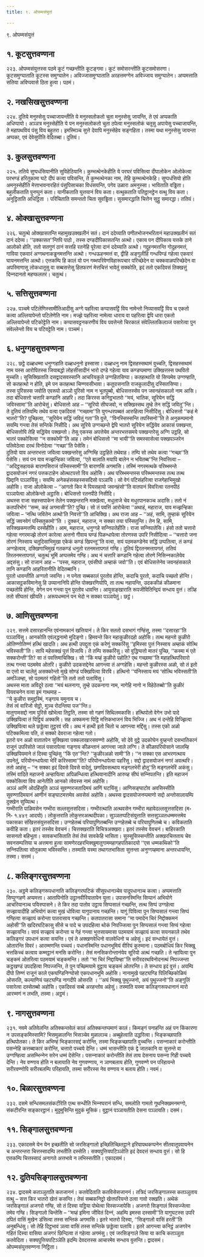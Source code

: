 ```yaml
---
title: ९. ओपम्मसंयुत्तं

---
```

९. ओपम्मसंयुत्तं  


## १. कूटसुत्तवण्णना

२२३. ओपम्मसंयुत्तस्स पठमे कूटं गच्छन्तीति कूटङ्गमा। कूटं समोसरन्तीति कूटसमोसरणा। कूटसमुग्घाताति कूटस्स समुग्घातेन। अविज्‍जासमुग्घाताति अरहत्तमग्गेन अविज्‍जाय समुग्घातेन। अप्पमत्ताति सतिया अविप्पवासे ठिता हुत्वा। पठमं।  


## २. नखसिखसुत्तवण्णना

२२४. दुतिये मनुस्सेसु पच्‍चाजायन्तीति ये मनुस्सलोकतो चुता मनुस्सेसु जायन्ति, ते एवं अप्पकाति अधिप्पायो। अञ्‍ञत्र मनुस्सेहीति ये पन मनुस्सलोकतो चुता ठपेत्वा मनुस्सलोकं चतूसु अपायेसु पच्‍चाजायन्ति, ते महापथवियं पंसु विय बहुतरा। इमस्मिञ्‍च सुत्ते देवापि मनुस्सेहेव सङ्गहिता। तस्मा यथा मनुस्सेसु जायन्ता अप्पका, एवं देवेसुपीति वेदितब्बा। दुतियं।  


## ३. कुलसुत्तवण्णना

२२५. ततिये सुप्पधंसियानीति सुविहेठियानि। कुम्भत्थेनकेहीति ये परघरं पविसित्वा दीपालोकेन ओलोकेत्वा परभण्डं हरितुकामा घटे दीपं कत्वा पविसन्ति, ते कुम्भत्थेनका नाम, तेहि कुम्भत्थेनकेहि। सुप्पधंसियो होति अमनुस्सेहीति मेत्ताभावनारहितं पंसुपिसाचका विधंसयन्ति, पगेव उळारा अमनुस्सा। भाविताति वड्ढिता। बहुलीकताति पुनप्पुनं कता। यानीकताति युत्तयानं विय कता। वत्थुकताति पतिट्ठानट्ठेन वत्थु विय कता। अनुट्ठिताति अधिट्ठिता । परिचिताति समन्ततो चिता सुवड्ढिता। सुसमारद्धाति चित्तेन सुट्ठु समारद्धा। ततियं।  


## ४. ओक्खासुत्तवण्णना

२२६. चतुत्थे ओक्खासतन्ति महामुखउक्खलीनं सतं। दानं ददेय्याति पणीतभोजनभरितानं महाउक्खलीनं सतं दानं ददेय्य। ‘‘उक्‍कासत’’न्तिपि पाठो , तस्स दण्डदीपिकासतन्ति अत्थो। एकाय पन दीपिकाय यत्तके ठाने आलोको होति, ततो सतगुणं ठानं सत्तहि रतनेहि पूरेत्वा दानं ददेय्याति अत्थो। गद्दुहनमत्तन्ति गोदुहनमत्तं, गाविया एकवारं अग्गथनाकड्ढनमत्तन्ति अत्थो। गन्धऊहनमत्तं वा, द्वीहि अङ्गुलीहि गन्धपिण्डं गहेत्वा एकवारं घायनमत्तन्ति अत्थो। एत्तकम्पि हि कालं यो पन गब्भपरिवेणविहारूपचार परिच्छेदेन वा चक्‍कवाळपरिच्छेदेन वा अपरिमाणासु लोकधातूसु वा सब्बसत्तेसु हितफरणं मेत्तचित्तं भावेतुं सक्‍कोति, इदं ततो एकदिवसं तिक्खत्तुं दिन्‍नदानतो महप्फलतरं। चतुत्थं।  


## ५. सत्तिसुत्तवण्णना

२२७. पञ्‍चमे पटिलेणिस्सामीतिआदीसु अग्गे पहरित्वा कप्पासवट्टिं विय नामेन्तो निय्यासवट्टिं विय च एकतो कत्वा अल्‍लियापेन्तो पटिलेणेति नाम। मज्झे पहरित्वा नामेत्वा धाराय वा पहरित्वा द्वेपि धारा एकतो अल्‍लियापेन्तो पटिकोट्टेति नाम। कप्पासवट्टनकरणीयं विय पवत्तेन्तो चिरकालं संवेल्‍लितकिलञ्‍जं पसारेत्वा पुन संवेल्‍लेन्तो विय च पटिवट्टेति नाम। पञ्‍चमं।  


## ६. धनुग्गहसुत्तवण्णना

२२८. छट्ठे दळ्हधम्मा धनुग्गहाति दळ्हधनुनो इस्सासा। दळ्हधनु नाम द्विसहस्सथामं वुच्‍चति, द्विसहस्सथामं नाम यस्स आरोपितस्स जियाबद्धो लोहसीसादीनं भारो दण्डे गहेत्वा याव कण्डप्पमाणा उक्खित्तस्स पथवितो मुच्‍चति। सुसिक्खिताति दसद्वादसवस्सानि आचरियकुले उग्गहितसिप्पा। कतहत्थाति यो सिप्पमेव उग्गण्हाति, सो कतहत्थो न होति, इमे पन कतहत्था चिण्णवसीभावा। कतूपासनाति राजकुलादीसु दस्सितसिप्पा।  
तस्स पुरिसस्स जवोति एवरूपो अञ्‍ञो पुरिसो नाम न भूतपुब्बो, बोधिसत्तस्सेव पन जवनहंसकालो नाम आसि। तदा बोधिसत्तो चत्तारि कण्डानि आहरि। तदा किरस्स कनिट्ठभातरो ‘‘मयं, भातिक, सूरियेन सद्धिं जविस्सामा’’ति आरोचेसुं। बोधिसत्तो आह – ‘‘सूरियो सीघजवो, न सक्खिस्सथ तुम्हे तेन सद्धिं जवितु’’न्ति। ते दुतियं ततियम्पि तथेव वत्वा एकदिवसं ‘‘गच्छामा’’ति युगन्धरपब्बतं आरुहित्वा निसीदिंसु। बोधिसत्तो ‘‘कहं मे भातरो’’ति? पुच्छित्वा, ‘‘सूरियेन सद्धिं जवितुं गता’’ति वुत्ते, ‘‘विनस्सिस्सन्ति तपस्सिनो’’ति ते अनुकम्पमानो सयम्पि गन्त्वा तेसं सन्तिके निसीदि। अथ सूरिये उग्गच्छन्ते द्वेपि भातरो सूरियेन सद्धिंयेव आकासं पक्खन्ता, बोधिसत्तोपि तेहि सद्धिंयेव पक्खन्तो। तेसु एकस्स अपत्तेयेव अन्तरभत्तसमये पक्खन्तरेसु अग्गि उट्ठहि, सो भातरं पक्‍कोसित्वा ‘‘न सक्‍कोमी’’ति आह। तमेनं बोधिसत्तो ‘‘मा भायी’’ति समस्सासेत्वा पक्खपञ्‍जरेन पलिवेठेत्वा दरथं विनोदेत्वा ‘‘गच्छा’’ति पेसेसि।  
दुतियो याव अन्तरभत्ता जवित्वा पक्खन्तरेसु अग्गिम्हि उट्ठहिते तथेवाह। तम्पि सो तथेव कत्वा ‘‘गच्छा’’ति पेसेसि। सयं पन याव मज्झन्हिका जवित्वा, ‘‘एते बालाति मयापि बालेन न भवितब्ब’’न्ति निवत्तित्वा – ‘‘अदिट्ठसहायकं बाराणसिराजं पस्सिस्सामी’’ति बाराणसिं अगमासि। तस्मिं नगरमत्थके परिब्भमन्ते द्वादसयोजनं नगरं पत्तकटाहेन ओत्थटपत्तो विय अहोसि। अथ परिब्भमन्तस्स परिब्भमन्तस्स तत्थ तत्थ छिद्दानि पञ्‍ञायिंसु। सयम्पि अनेकहंससहस्ससदिसो पञ्‍ञायि। सो वेगं पटिसंहरित्वा राजगेहाभिमुखो अहोसि। राजा ओलोकेत्वा – ‘‘आगतो किर मे पियसहायो जवनहंसो’’ति वातपानं विवरित्वा रतनपीठं पञ्‍ञापेत्वा ओलोकेन्तो अट्ठासि। बोधिसत्तो रतनपीठे निसीदि।  
अथस्स राजा सहस्सपाकेन तेलेन पक्खन्तरानि मक्खेत्वा, मधुलाजे चेव मधुरपानकञ्‍च अदासि। ततो नं कतपरिभोगं ‘‘सम्म, कहं अगमासी’’ति? पुच्छि। सो तं पवत्तिं आरोचेत्वा ‘‘अथाहं, महाराज, याव मज्झन्हिका जवित्वा – ‘नत्थि जवितेन अत्थो’ति निवत्तो’’ति आचिक्खि। अथ राजा आह – ‘‘अहं, सामि, तुम्हाकं सूरियेन सद्धिं जवनवेगं पस्सितुकामो’’ति । दुक्‍करं, महाराज, न सक्‍का तया पस्सितुन्ति। तेन हि, सामि, सरिक्खकमत्तम्पि दस्सेहीति। आम, महाराज, धनुग्गहे सन्‍निपातेहीति। राजा सन्‍निपातेसि। हंसो ततो चत्तारो गहेत्वा नगरमज्झे तोरणं कारेत्वा अत्तनो गीवाय घण्डं पिळन्धापेत्वा तोरणस्स उपरि निसीदित्वा – ‘‘चत्तारो जना तोरणं निस्साय चतुदिसाभिमुखा एकेकं कण्डं खिपन्तू’’ति वत्वा, सयं पठमकण्डेनेव सद्धिं उप्पतित्वा, तं कण्डं अग्गहेत्वाव, दक्खिणाभिमुखं गतकण्डं धनुतो रतनमत्तापगतं गण्हि। दुतियं द्विरतनमत्तापगतं, ततियं तिरतनमत्तापगतं, चतुत्थं भूमिं अप्पत्तमेव गण्हि। अथ नं चत्तारि कण्डानि गहेत्वा तोरणे निसिन्‍नकालेयेव अद्दसंसु। सो राजानं आह – ‘‘पस्स, महाराज, एवंसीघो अम्हाकं जवो’’ति। एवं बोधिसत्तेनेव जवनहंसकाले तानि कण्डानि आहरितानीति वेदितब्बानि।  
पुरतो धावन्तीति अग्गतो जवन्ति। न पनेता सब्बकालं पुरतोव होन्ति, कदाचि पुरतो, कदाचि पच्छतो होन्ति। आकासट्ठकविमानेसु हि उय्यानानिपि होन्ति पोक्खरणियोपि, ता तत्थ नहायन्ति, उदककीळं कीळमाना पच्छतोपि होन्ति, वेगेन पन गन्त्वा पुन पुरतोव धावन्ति। आयुसङ्खाराति रूपजीवितिन्द्रियं सन्धाय वुत्तं। तञ्हि ततो सीघतरं खीयति। अरूपधम्मानं पन भेदो न सक्‍का पञ्‍ञापेतुं। छट्ठं।  


## ७. आणिसुत्तवण्णना

२२९. सत्तमे दसारहानन्ति एवंनामकानं खत्तियानं। ते किर सततो दसभागं गण्हिंसु, तस्मा ‘‘दसारहा’’ति पञ्‍ञायिंसु। आनकोति एवंलद्धनामो मुदिङ्गो। हिमवन्ते किर महाकुळीरदहो अहोसि। तत्थ महन्तो कुळीरो ओतिण्णोतिण्णं हत्थिं खादति। अथ हत्थी उपद्दुता एकं करेणुं सक्‍करिंसु ‘‘इमिस्सा पुत्तं निस्साय अम्हाकं सोत्थि भविस्सती’’ति। सापि महेसक्खं पुत्तं विजायि। ते तम्पि सक्‍करिंसु। सो वुद्धिप्पत्तो मातरं पुच्छि, ‘‘कस्मा मं एते सक्‍करोन्ती’’ति? सा तं पवत्तिमाचिक्खि। सो ‘‘किं मय्हं कुळीरो पहोति? एथ गच्छामा’’ति महाहत्थिपरिवारो तत्थ गन्त्वा पठममेव ओतरि। कुळीरो उदकसद्देनेव आगन्त्वा तं अग्गहेसि। महन्तो कुळीरस्स अळो, सो तं इतो वा एत्तो वा चालेतुं असक्‍कोन्तो मुखे सोण्डं पक्खिपित्वा विरवि। हत्थिनो ‘‘यंनिस्साय मयं ‘सोत्थि भविस्सती’ति अमञ्‍ञिम्हा, सो पठमतरं गहितो’’ति ततो ततो पलायिंसु।  
अथस्स माता अविदूरे ठत्वा ‘‘मयं थलनागा, तुम्हे उदकनागा नाम, नागेहि नागो न विहेठेतब्बो’’ति कुळीरं पियवचनेन वत्वा इमं गाथमाह –  
‘‘ये कुळीरा समुद्दस्मिं, गङ्गाय यमुनाय च।  
तेसं त्वं वारिजो सेट्ठो, मुञ्‍च रोदन्तिया पज’’न्ति॥  
मातुगामसद्दो नाम पुरिसे खोभेत्वा तिट्ठति, तस्मा सो गहणं सिथिलमकासि। हत्थिपोतो वेगेन उभो पादे उक्खिपित्वा तं पिट्ठियं अक्‍कमि। सह अक्‍कमना पिट्ठि मत्तिकभाजनं विय भिज्‍जि। अथ नं दन्तेहि विज्झित्वा उक्खिपित्वा थले छड्डेत्वा तुट्ठरवं रवि। अथ नं हत्थी इतो चितो च आगन्त्वा मद्दिंसु। तस्स एको अळो पटिक्‍कमित्वा पति, तं सक्‍को देवराजा गहेत्वा गतो।  
इतरो पन अळो वातातपेन सुक्खित्वा पक्‍कलाखारसवण्णो अहोसि, सो देवे वुट्ठे उदकोघेन वुय्हन्तो दसभातिकानं राजूनं उपरिसोते जालं पसारापेत्वा गङ्गाय कीळन्तानं आगन्त्वा जाले लग्गि। ते कीळापरियोसाने जालम्हि उक्खिपियमाने तं दिस्वा पुच्छिंसु ‘‘किं एत’’न्ति? ‘‘कुळीरअळो सामी’’ति। ‘‘न सक्‍का एस आभरणत्थाय उपनेतुं, परियोनन्धापेत्वा भेरिं करिस्सामा’’ति? परियोनन्धापेत्वा पहरिंसु। सद्दो द्वादसयोजनं नगरं अवत्थरि। ततो आहंसु – ‘‘न सक्‍का इदं दिवसे दिवसे वादेतुं, छणदिवसत्थाय मङ्गलभेरी होतू’’ति मङ्गलभेरिं अकंसु। तस्मिं वादिते महाजनो अन्हायित्वा अपिळन्धित्वा हत्थियानादीनि आरुय्ह सीघं सन्‍निपतन्ति। इति महाजनं पक्‍कोसित्वा विय आनेतीति आनको त्वेवस्स नामं अहोसि।  
अञ्‍ञं आणिं ओदहिंसूति अञ्‍ञं सुवण्णरजतादिमयं आणिं घटयिंसु। आणिसङ्घाटोव अवसिस्सीति सुवण्णादिमयानं आणीनं सङ्घाटमत्तमेव अवसेसं अहोसि। अथस्स द्वादसयोजनप्पमाणो सद्दो अन्तोसालायम्पि दुक्खेन सुय्यित्थ।  
गम्भीराति पाळिवसेन गम्भीरा सल्‍लसुत्तसदिसा। गम्भीरत्थाति अत्थवसेन गम्भीरा महावेदल्‍लसुत्तसदिसा (म॰ नि॰ १.४४९ आदयो)। लोकुत्तराति लोकुत्तरअत्थदीपका। सुञ्‍ञतप्पटिसंयुत्ताति सत्तसुञ्‍ञतधम्ममत्तमेव पकासका संखित्तसंयुत्तसदिसा। उग्गहेतब्बं परियापुणितब्बन्ति उग्गहेतब्बे च परियापुणितब्बे च। कविकताति कवीहि कता। इतरं तस्सेव वेवचनं। चित्तक्खराति विचित्रअक्खरा। इतरं तस्सेव वेवचनं। बाहिरकाति सासनतो बहिभूता। सावकभासिताति तेसं तेसं सावकेहि भासिता। सुस्सूसिस्सन्तीति अक्खरचित्तताय चेव सवनसम्पत्तिया च अत्तमना हुत्वा सामणेरदहरभिक्खुमातुगाममहागहपतिकादयो ‘‘एस धम्मकथिको’’ति सन्‍निपतित्वा सोतुकामा भविस्सन्ति। तस्माति यस्मा तथागतभासिता सुत्तन्ता अनुग्गय्हमाना अन्तरधायन्ति, तस्मा। सत्तमं।  


## ८. कलिङ्गरसुत्तवण्णना

२३०. अट्ठमे कलिङ्गरूपधानाति कलिङ्गरघटिकं सीसूपधानञ्‍चेव पादूपधानञ्‍च कत्वा। अप्पमत्ताति सिप्पुग्गहणे अप्पमत्ता। आतापिनोति उट्ठानवीरियातापेन युत्ता। उपासनस्मिन्ति सिप्पानं अभियोगे आचरियानञ्‍च पयिरुपासने। ते किर तदा पातोव उट्ठाय सिप्पसालं गच्छन्ति, तत्थ सिप्पं उग्गहेत्वा सज्झायादीहि अभियोगं कत्वा मुखं धोवित्वा यागुपानाय गच्छन्ति। यागुं पिवित्वा पुन सिप्पसालं गन्त्वा सिप्पं गण्हित्वा सज्झायं करोन्ता पातरासाय गच्छन्ति। कतपातरासा समाना ‘‘मा पमादेन चिरं निद्दोक्‍कमनं अहोसी’’ति खदिरघटिकासु सीसे च पादे च उपदहित्वा थोकं निपज्‍जित्वा पुन सिप्पसालं गन्त्वा सिप्पं गहेत्वा सज्झायन्ति। सायं सज्झायं करोन्ता च गेहं गन्त्वा भुत्तसायमासा पठमयामं सज्झायं कत्वा सयनकाले तथेव कलिङ्गरं उपधानं कत्वा सयन्ति। एवं ते अक्खणवेधिनो वालवेधिनो च अहेसुं। इदं सन्धायेतं वुत्तं।  
ओतारन्ति विवरं। आरम्मणन्ति पच्‍चयं। पधानस्मिन्ति पधानभूमियं वीरियं कुरुमाना। पठमबोधियं किर भिक्खू भत्तकिच्‍चं कत्वाव कम्मट्ठानं मनसि करोन्ति। तेसं मनसिकरोन्तानंयेव सूरियो अत्थं गच्छति। ते न्हायित्वा पुन चङ्कमं ओतरित्वा पठमयामं चङ्कमन्ति। ततो ‘‘मा चिरं निद्दायिम्हा’’ति सरीरदरथविनोदनत्थं निपज्‍जन्ता कट्ठखण्डं उपदहित्वा निपज्‍जन्ति, ते पुन पच्छिमयामे वुट्ठाय चङ्कमं ओतरन्ति। ते सन्धाय इदं वुत्तं। अयम्पि दीपो तिण्णं राजूनं काले एकघण्डिनिग्घोसो एकपधानभूमि अहोसि। नानामुखे पहटघण्डि पिलिच्छिकोळियं ओसरति, कल्याणियं पहटघण्डि नागदीपे ओसरति । ‘‘अयं भिक्खु पुथुज्‍जनो, अयं पुथुज्‍जनो’’ति अङ्गुलिं पसारेत्वा दस्सेतब्बो अहोसि। एकदिवसं सब्बे अरहन्तोव अहेसुं। तस्माति यस्मा कलिङ्गरूपधानानं मारो आरम्मणं न लभति, तस्मा। अट्ठमं।  


## ९. नागसुत्तवण्णना

२३१. नवमे अतिवेलन्ति अतिक्‍कन्तवेलं कालं अतिक्‍कन्तप्पमाणं कालं। किमङ्गं पनाहन्ति अहं पन किंकारणा न उपसङ्कमिस्सामि? भिसमुळालन्ति भिसञ्‍चेव मुळालञ्‍च। अब्बुहेत्वाति उद्धरित्वा। भिङ्कच्छापाति हत्थिपोतका। ते किर अभिण्हं भिङ्कारसद्दं करोन्ति, तस्मा भिङ्कच्छापाति वुच्‍चन्ति। पसन्‍नाकारं करोन्तीति पसन्‍नेहि कत्तब्बाकारं करोन्ति, चत्तारो पच्‍चये देन्ति। धम्मं भासन्तीति एकं द्वे जातकानि वा सुत्तन्ते वा उग्गण्हित्वा असम्भिन्‍नेन सरेन धम्मं देसेन्ति। पसन्‍नाकारं करोन्तीति तेसं ताय देसनाय पसन्‍ना गिही पच्‍चये देन्ति। नेव वण्णाय होति न बलायाति नेव गुणवण्णाय, न ञाणबलाय होति, गुणवण्णे पन परिहायन्ते सरीरवण्णोपि सरीरबलम्पि परिहायति, तस्मा सरीरस्स नेव वण्णाय न बलाय होति। नवमं।  


## १०. बिळारसुत्तवण्णना

२३२. दसमे सन्धिसमलसंकटीरेति एत्थ सन्धीति भिन्‍नघरानं सन्धि, समलोति गामतो गूथनिक्खमनमग्गो, संकटीरन्ति सङ्कारट्ठानं। मुदुमूसिन्ति मुदुकं मूसिकं। वुट्ठानं पञ्‍ञायतीति देसना पञ्‍ञायति। दसमं।  


## ११. सिङ्गालसुत्तवण्णना

२३३. एकादसमे येन येन इच्छतीति सो जरसिङ्गालो इच्छितिच्छितट्ठाने इरियापथकप्पनेन सीतवातूपवायनेन च अन्तरन्तरा चित्तस्सादम्पि लभतीति दस्सेति। सक्यपुत्तियपटिञ्‍ञोति इदं देवदत्तं सन्धाय वुत्तं। सो हि एत्तकम्पि चित्तस्सादं अनागते अत्तभावे न लभिस्सतीति। एकादसमं।  


## १२. दुतियसिङ्गालसुत्तवण्णना

२३४. द्वादसमे कतञ्‍ञुताति कतजाननं। कतवेदिताति कतविसेसजाननं। तत्रिदं जरसिङ्गालस्स कतञ्‍ञुताय वत्थु – सत्त किर भातरो खेत्तं कसन्ति। तेसं सब्बकनिट्ठो खेत्तपरियन्ते ठत्वा गावो रक्खति। अथेकं जरसिङ्गालं अजगरो गण्हि, सो तं दिस्वा यट्ठिया पोथेत्वा विस्सज्‍जापेसि। अजगरो सिङ्गालं विस्सज्‍जेत्वा तमेव गण्हि। सिङ्गालो चिन्तेसि – ‘‘मय्हं इमिना जीवितं दिन्‍नं, अहम्पि इमस्स दस्सामी’’ति यागुघटस्स उपरि ठपितं वासिं मुखेन डंसित्वा तस्स सन्तिकं अगमासि। इतरे भातरो दिस्वा, ‘‘सिङ्गालो वासिं हरती’’ति अनुबन्धिंसु। सो तेहि दिट्ठभावं ञत्वा वासिं तस्स सन्तिके छड्डेत्वा पलायि। इतरे आगन्त्वा कनिट्ठं अजगरेन गहितं दिस्वा वासिया अजगरं छिन्दित्वा तं गहेत्वा अगमंसु। एवं जरसिङ्गाले सिया या काचि कतञ्‍ञुता कतवेदिता। सक्यपुत्तियपटिञ्‍ञेति इदम्पि देवदत्तस्स आचारमेव सन्धाय वुत्तन्ति। द्वादसमं।  
ओपम्मसंयुत्तवण्णना निट्ठिता।  